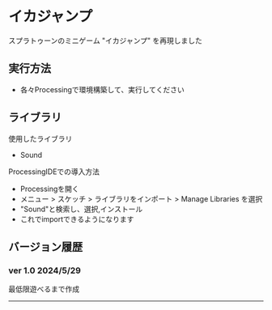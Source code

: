 # イカジャンプ
スプラトゥーンのミニゲーム "イカジャンプ" を再現しました

## 実行方法
- 各々Processingで環境構築して、実行してください

## ライブラリ
使用したライブラリ
- Sound

ProcessingIDEでの導入方法
- Processingを開く
- メニュー > スケッチ > ライブラリをインポート > Manage Libraries を選択
- "Sound"と検索し、選択,インストール
- これでimportできるようになります

## バージョン履歴
### ver 1.0 2024/5/29
最低限遊べるまで作成

---